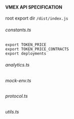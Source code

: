 #### VMEX API SPECIFICATION
root export dir `/dist/index.js`

###### constants.ts
```
export TOKEN_PRICE
export TOKEN_PRICE_CONTRACTS
export deployments
```
###### analytics.ts
###### mock-env.ts
###### protocol.ts
###### utils.ts
